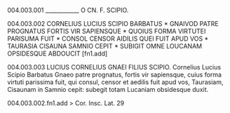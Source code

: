 004.003.001 ____________ O CN. F. SCIPIO.

004.003.002 CORNELIUS LUCIUS SCIPIO BARBATUS * GNAIVOD PATRE PROGNATUS FORTIS VIR SAPIENSQUE * QUOIUS FORMA VIRTUTEI PARISUMA FUIT * CONSOL CENSOR AIDILIS QUEI FUIT APUD VOS * TAURASIA CISAUNA SAMNIO CEPIT * SUBIGIT OMNE LOUCANAM OPSIDESQUE ABDOUCIT [fn1.add]

004.003.003 LUCIUS CORNELIUS GNAEI FILIUS SCIPIO. Cornelius Lucius Scipio Barbatus Gnaeo patre prognatus, fortis vir sapiensque, cuius forma virtuti parissima fuit, qui consul, censor et aedilis fuit apud vos, Taurasiam, Cisaunam in Samnio cepit: subegit totam Lucaniam obsidesque duxit.

004.003.002.fn1.add > Cor. Insc. Lat. 29
